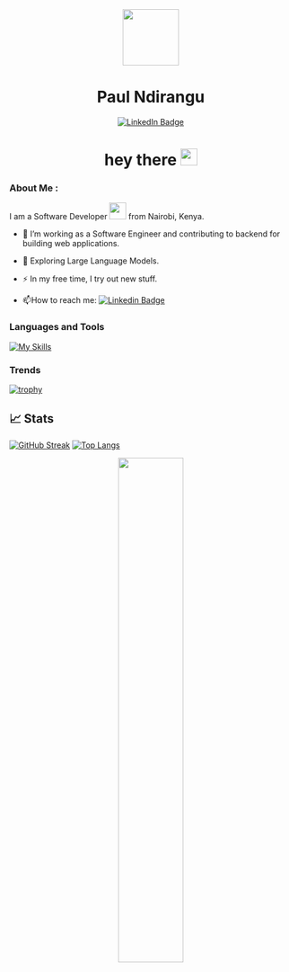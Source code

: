 <div id="header" align="center">
  <img src="https://media.giphy.com/media/M9gbBd9nbDrOTu1Mqx/giphy.gif" width="100"/>
</div>

<div id="badges" align="center">
  <h1>
  Paul Ndirangu
</h1>
  <a href="https://www.linkedin.com/in/paul-ndirangu/">
    <img src="https://img.shields.io/badge/LinkedIn-blue?style=for-the-badge&logo=linkedin&logoColor=white" alt="LinkedIn Badge"/>
  </a><br />
  <img src="https://komarev.com/ghpvc/?username=paul-ndirangu&style=flat-square&color=blue" alt=""/>
  <h1>
  hey there
  <img src="https://media.giphy.com/media/hvRJCLFzcasrR4ia7z/giphy.gif" width="30px"/>
</h1>

</div>


### About Me :

I am a Software Developer <img src="https://media.giphy.com/media/WUlplcMpOCEmTGBtBW/giphy.gif" width="30"> from Nairobi, Kenya.

- :telescope: I’m working as a Software Engineer and contributing to backend for building web applications.

- :seedling: Exploring Large Language Models.

- :zap: In my free time, I try out new stuff.

- :mailbox:How to reach me: [![Linkedin Badge](https://img.shields.io/badge/-paul_ndirangu-blue?style=flat&logo=Linkedin&logoColor=white)](https://www.linkedin.com/in/paul-ndirangu/)




### Languages and Tools
[![My Skills](https://skillicons.dev/icons?i=ai,python,docker,javascript,fastapi,django,pytorch,opencv,sklearn,sqlite,github,flask,css,git,html&theme=light)](https://skillicons.dev)


### Trends
[![trophy](https://github-profile-trophy.vercel.app/?username=ryo-ma&theme=onedark)](https://github.com/ryo-ma/github-profile-trophy)
<br>
<!--[![GitHub Trends SVG](https://api.githubtrends.io/user/svg/Paul-Ndirangu/repos?time_range=one_year&loc_metric=changed&theme=dark)](https://githubtrends.io)-->
<!--[![Harlok's WakaTime stats](https://github-readme-stats.vercel.app/api/wakatime?username=ffflabs)](https://github.com/Paul-Ndirangu/github-readme-stats)-->

## 📈 Stats
[![GitHub Streak](http://github-readme-streak-stats.herokuapp.com?user=Paul-Ndirangu&theme=dark&background=000000)](https://git.io/streak-stats)
[![Top Langs](https://github-readme-stats.vercel.app/api/top-langs/?username=Paul-Ndirangu&layout=compact&theme=vision-friendly-dark)](https://github.com/Paul-Ndirangu/github-readme-stats)

<p align="center">
  <img width="48%" src="https://github-readme-stats.vercel.app/api?username=Paul-Ndirangu&show_icons=true&theme=tokyonight" />
  <!-- <img width="48%" src="https://github-readme-streak-stats.herokuapp.com/?user=Paul-Ndirangu&theme=tokyonight" /> -->

  <!-- <a href="https://github.com/Paul-Ndirangu/github-readme-stats"><img align="center" src="https://github-readme-stats.vercel.app/api/top-langs/?username=Paul-Ndirangu&theme=github_dark&layout=compact&hide_border=true" /></a> -->
</p>
